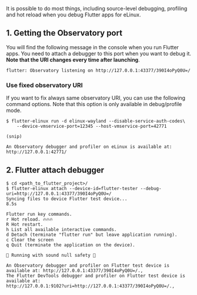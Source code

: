 It is possible to do most things, including source-level debugging, profiling and hot reload when you debug Flutter apps for eLinux.

## 1. Getting the Observatory port
You will find the following message in the console when you run Flutter apps. You need to attach a debugger to this port when you want to debug it. **Note that the URI changes every time after launching**.

```Shell
flutter: Observatory listening on http://127.0.0.1:43377/390I4oPyQ0U=/
```

### Use fixed observatory URI
If you want to fix always same observatory URI, you can use the following command options. Note that this option is only available in debug/profile mode.

```Shell
$ flutter-elinux run -d elinux-wayland --disable-service-auth-codes\
    --device-vmservice-port=12345 --host-vmservice-port=42771

(snip)

An Observatory debugger and profiler on eLinux is available at: http://127.0.0.1:42771/
```

## 2. Flutter attach debugger

```Shell
$ cd <path_to_flutter_project>/
$ flutter-elinux attach --device-id=flutter-tester --debug-uri=http://127.0.0.1:43377/390I4oPyQ0U=/
Syncing files to device Flutter test device...                      8.5s

Flutter run key commands.
r Hot reload. 🔥🔥🔥
R Hot restart.
h List all available interactive commands.
d Detach (terminate "flutter run" but leave application running).
c Clear the screen
q Quit (terminate the application on the device).

💪 Running with sound null safety 💪

An Observatory debugger and profiler on Flutter test device is available at: http://127.0.0.1:43377/390I4oPyQ0U=/.,
The Flutter DevTools debugger and profiler on Flutter test device is available at:
http://127.0.0.1:9102?uri=http://127.0.0.1:43377/390I4oPyQ0U=/.,
```
